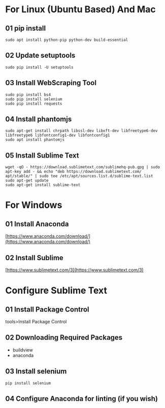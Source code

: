 # For Linux (Ubuntu Based) And Mac

## 01 pip install
```
sudo apt install python-pip python-dev build-essential 
```

## 02 Update setuptools
```
sudo pip install -U setuptools
```

## 03 Install WebScraping Tool
```
sudo pip install bs4
sudo pip install selenium
sudo pip install requests
```

## 04 Install phantomjs
```
sudo apt-get install chrpath libssl-dev libxft-dev libfreetype6-dev libfreetype6 libfontconfig1-dev libfontconfig1
sudo apt install phantomjs
```

## 05 Install Sublime Text
```
wget -qO - https://download.sublimetext.com/sublimehq-pub.gpg | sudo apt-key add - && echo "deb https://download.sublimetext.com/ apt/stable/" | sudo tee /etc/apt/sources.list.d/sublime-text.list 
sudo apt-get update
sudo apt-get install sublime-text
```

# For Windows

## 01 Install Anaconda
[https://www.anaconda.com/download/](https://www.anaconda.com/download/)

## 02 Install Sublime
[https://www.sublimetext.com/3](https://www.sublimetext.com/3)


# Configure Sublime Text

## 01 Install Package Control
tools>Install Package Control

## 02 Downloading Required Packages
* buildview
* anaconda

## 03 Install selenium
```
pip install selenium
```

## 04 Configure Anaconda for linting (if you wish)



